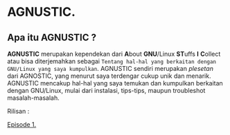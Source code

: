 # AGNUSTIC.

## Apa itu AGNUSTIC ?

**AGNUSTIC** merupakan kependekan dari **A**bout **GNU**/Linux **ST**uffs **I** **C**ollect atau bisa diterjemahkan sebagai `Tentang hal-hal yang berkaitan dengan GNU/Linux yang saya kumpulkan`. AGNUSTIC sendiri merupakan *plesetan* dari AGNOSTIC, yang menurut saya terdengar cukup unik dan menarik. AGNUSTIC mencakup hal-hal yang saya temukan dan kumpulkan berkaitan dengan GNU/Linux, mulai dari instalasi, tips-tips, maupun troubleshot masalah-masalah.

Rilisan :

[Episode 1.](https://lidgnulinux.github.io/qemu-file-img.html)
